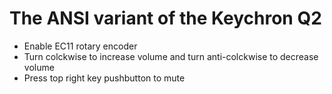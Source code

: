 # The ANSI variant of the Keychron Q2

- Enable EC11 rotary encoder
- Turn colckwise to increase volume and turn anti-colckwise to decrease volume
- Press top right key pushbutton to mute

